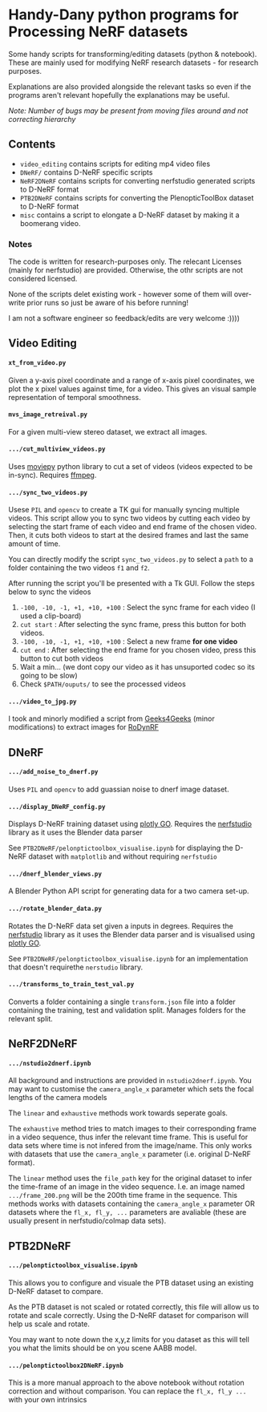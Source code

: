 # Handy-Dany python programs for Processing NeRF datasets
Some handy scripts for transforming/editing datasets (python & notebook). These are mainly used for modifying NeRF research datasets - for research purposes. 

Explanations are also provided alongside the relevant tasks so even if the programs aren't relevant hopefully the explanations may be useful.

*Note: Number of bugs may be present from moving files around and not correcting hierarchy*

## Contents
- `video_editing` contains scripts for editing mp4 video files
- `DNeRF/` contains D-NeRF specific scripts
- `NeRF2DNeRF` contains scripts for converting nerfstudio generated scripts to D-NeRF format
- `PTB2DNeRF` contains scripts for converting the PlenopticToolBox dataset to D-NeRF format
- `misc` contains a script to elongate a D-NeRF dataset by making it a boomerang video.

### Notes
The code is written for research-purposes only. The relecant Licenses (mainly for nerfstudio) are provided. Otherwise, the othr scripts are not considered licensed.

None of the scripts delet existing work - however some of them will over-write prior runs so just be aware of his before running!

I am not a software engineer so feedback/edits are very welcome :))))

## Video Editing

#### `xt_from_video.py`
Given a y-axis pixel coordinate and a range of x-axis pixel coordinates, we plot the x pixel values against time, for a video. This gives an visual sample representation of temporal smoothness.

#### `mvs_image_retreival.py`
For a given multi-view stereo dataset, we extract all images.

#### `.../cut_multiview_videos.py`
Uses [moviepy](https://pypi.org/project/moviepy/) python library to cut a set of videos (videos expected to be in-sync). Requires [ffmpeg](https://www.ffmpeg.org/download.html).

#### `.../sync_two_videos.py`
Usese `PIL` and `opencv` to create a TK gui for manually syncing multiple videos. This script allow you to sync two videos by cutting each video by selecting the start frame of each video and end frame of the chosen video. Then, it cuts both videos to start at the desired frames and last the same amount of time.

You can directly modify the script `sync_two_videos.py` to select a `path` to a folder containing the two videos `f1` and `f2`. 

After running the script you'll be presented with a Tk GUI. Follow the steps below to sync the videos

1. `-100, -10, -1, +1, +10, +100` : Select the sync frame for each video (I used a clip-board)
2. `cut start` : After selecting the sync frame, press this button for both videos. 
3. `-100, -10, -1, +1, +10, +100` : Select a new frame **for one video**
4. `cut end` : After selecting the end frame for you chosen video, press this button to cut both videos
5. Wait a min... (we dont copy our video as it has unsuported codec so its going to be slow)
5. Check `$PATH/ouputs/` to see the processed videos

#### `.../video_to_jpg.py`
I took and minorly modified a script from [Geeks4Geeks](https://www.geeksforgeeks.org/extract-images-from-video-in-python/) (minor modifications) to extract images for [RoDynRF](https://github.com/facebookresearch/robust-dynrf)

## DNeRF

#### `.../add_noise_to_dnerf.py`
Uses `PIL` and `opencv` to add guassian noise to dnerf image dataset.

#### `.../display_DNeRF_config.py`

Displays D-NeRF training dataset using [plotly GO](https://plotly.com/python/graph-objects/). Requires the [nerfstudio](https://docs.nerf.studio/) library as it uses the Blender data parser

See `PTB2DNeRF/pelonptictoolbox_visualise.ipynb` for displaying the D-NeRF dataset with `matplotlib` and without requiring `nerfstudio`

#### `.../dnerf_blender_views.py`

A Blender Python API script for generating data for a two camera set-up.

#### `.../rotate_blender_data.py`

Rotates the D-NeRF data set given a inputs in degrees. Requires the [nerfstudio](https://docs.nerf.studio/) library as it uses the Blender data parser and is visualised using [plotly GO](https://plotly.com/python/graph-objects/).

See `PTB2DNeRF/pelonptictoolbox_visualise.ipynb` for an implementation that doesn't requirethe `nerstudio` library.

#### `.../transforms_to_train_test_val.py`

Converts a folder containing a single `transform.json` file into a folder containing the training, test and validation split. Manages folders for the relevant split.

## NeRF2DNeRF

#### `.../nstudio2dnerf.ipynb`
All background and instructions are provided in `nstudio2dnerf.ipynb`. You may want to customise the `camera_angle_x` parameter which sets the focal lengths of the camera models

The `linear` and `exhaustive` methods work towards seperate goals. 

The `exhaustive` method tries to match images to their corresponding frame in a video sequence, thus infer the relevant time frame. This is useful for data sets where time is not infered from the image/name. This only works with datasets that use the `camera_angle_x` parameter (i.e. original D-NeRF format).

The `linear` method uses the `file_path` key for the original dataset to infer the time-frame of an image in the video sequence. I.e. an image named `.../frame_200.png` will be the 200th time frame in the sequence. This methods works with datasets containing the `camera_angle_x` parameter OR datasets where the `fl_x, fl_y, ...` parameters are avaliable (these are usually present in nerfstudio/colmap data sets).

## PTB2DNeRF

#### `.../pelonptictoolbox_visualise.ipynb`
This allows you to configure and visuale the PTB dataset using an existing D-NeRF dataset to compare.

As the PTB dataset is not scaled or rotated correctly, this file will allow us to rotate and scale correctly. Using the D-NeRF dataset for comparison will help us scale and rotate.

You may want to note down the x,y,z limits for you dataset as this will tell you what the limits should be on you scene AABB model.

#### `.../pelonptictoolbox2DNeRF.ipynb`
This is a more manual approach to the above notebook without rotation correction and without comparison. You can replace the `fl_x, fl_y ...` with your own intrinsics


